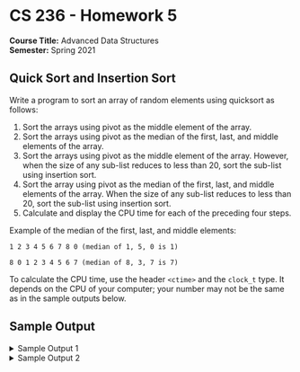 # CS 236 - Homework 5

**Course Title:** Advanced Data Structures<br/>
**Semester:** Spring 2021<br/>

## Quick Sort and Insertion Sort

Write a program to sort an array of random elements using quicksort as follows:

1. Sort the arrays using pivot as the middle element of the array.
2. Sort the arrays using pivot as the median of the first, last, and middle elements of the array.
3. Sort the arrays using pivot as the middle element of the array. However, when the size of any sub-list reduces to less than 20, sort the sub-list using insertion sort.
4. Sort the array using pivot as the median of the first, last, and middle elements of the array. When the size of any sub-list reduces to less than 20, sort the sub-list using insertion sort.
5. Calculate and display the CPU time for each of the preceding four steps.

Example of the median of the first, last, and middle elements:

```
1 2 3 4 5 6 7 8 0 (median of 1, 5, 0 is 1)
```
```
8 0 1 2 3 4 5 6 7 (median of 8, 3, 7 is 7)
```

To calculate the CPU time, use the header `<ctime>` and the `clock_t` type. It depends on the CPU of your computer; your number may not be the same as in the sample outputs below.

## Sample Output

<details>
<summary>Sample Output 1</summary>
```
Enter array size: 100000
Quick sort time, with pivot middle element = 28
Quick sort time, with pivot median element = 32
Quick sort time and insertion sort time, with pivot middle element = 30
Quick sort time and insertion sort time, with pivot median element = 28
Would you like to enter another Array size (Y / N)? Y
```
</details>

<details>
<summary>Sample Output 2</summary>
```
Enter array size: 300000
Quick sort time, with pivot middle element = 111
Quick sort time, with pivot median element = 110
Quick sort time and insertion sort time, with pivot middle element = 101
Quick sort time and insertion sort time, with pivot median element = 105
Would you like to enter another Array size (Y / N)? N
```
</details>
